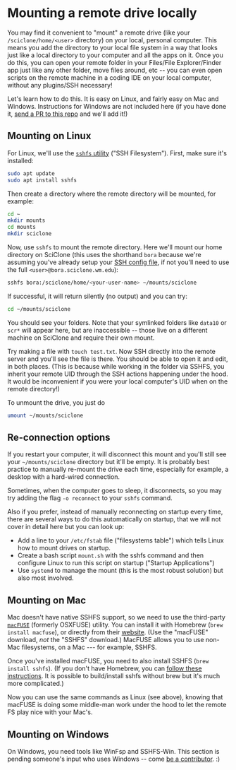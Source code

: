 # Mounting a remote drive locally

You may find it convenient to "mount" a remote drive (like your `/sciclone/home/<user>` directory) on your local, personal computer.  This means you add the directory to your local file system in a way that looks just like a local directory to your computer and all the apps on it.  Once you do this, you can open your remote folder in your Files/File Explorer/Finder app just like any other folder, move files around, etc -- you can even open scripts on the remote machine in a coding IDE on your local computer, without any plugins/SSH necessary!

Let's learn how to do this.  It is easy on Linux, and fairly easy on Mac and Windows.  Instructions for Windows are not included here (if you have done it, [send a PR to this repo](https://github.com/D8A-SCIENCE/hpc-gitbook) and we'll add it!)


## Mounting on Linux

For Linux, we'll use the [`sshfs` utility](https://en.wikipedia.org/wiki/SSHFS) ("SSH Filesystem").  First, make sure it's installed:

```bash
sudo apt update
sudo apt install sshfs
```

Then create a directory where the remote directory will be mounted, for example:

```bash
cd ~
mkdir mounts
cd mounts
mkdir sciclone
```

Now, use `sshfs` to mount the remote directory.  Here we'll mount our home directory on SciClone (this uses the shorthand `bora` because we're assuming you've already setup your [SSH config file](configuring-ssh.md), if not you'll need to use the full `<user>@bora.sciclone.wm.edu`):

```bash
sshfs bora:/sciclone/home/<your-user-name> ~/mounts/sciclone
```

If successful, it will return silently (no output) and you can try:

```bash
cd ~/mounts/sciclone
```

You should see your folders.  Note that your symlinked folders like `data10` or `scr*` will appear here, but are inaccessible -- those live on a different machine on SciClone and require their own mount.

Try making a file with `touch test.txt`.  Now SSH directly into the remote server and you'll see the file is there.  You should be able to open it and edit, in both places.  (This is because while working in the folder via SSHFS, you inherit your remote UID through the SSH actions happening under the hood.  It would be inconvenient if you were your local computer's UID when on the remote directory!)

To unmount the drive, you just do

```bash
umount ~/mounts/sciclone
```

## Re-connection options

If you restart your computer, it will disconnect this mount and you'll still see your `~/mounts/sciclone` directory but it'll be empty.  It is probably best practice to manually re-mount the drive each time, especially for example, a desktop with a hard-wired connection.  

Sometimes, when the computer goes to sleep, it disconnects, so you may try adding the flag `-o reconnect` to your `sshfs` command.

Also if you prefer, instead of manually reconnecting on startup every time, there are several ways to do this automatically on startup, that we will not cover in detail here but you can look up:

- Add a line to your `/etc/fstab` file ("filesystems table") which tells Linux how to mount drives on startup.  
- Create a bash script `mount.sh` with the sshfs command and then configure Linux to run this script on startup ("Startup Applications")
- Use `systemd` to manage the mount (this is the most robust solution) but also most involved.

## Mounting on Mac

Mac doesn't have native SSHFS support, so we need to use the third-party [`macFUSE`](https://macfuse.github.io/) (formerly OSXFUSE) utility.  You can install it with Homebrew (`brew install macfuse`), or directly from their [website](https://macfuse.github.io/).  (Use the "macFUSE" download, *not* the "SSHFS" download.)  MacFUSE allows you to use non-Mac filesystems, on a Mac --- for example, SSHFS.

Once you've installed macFUSE, you need to also install SSHFS (`brew install sshfs`).  (If you don't have Homebrew, you can [follow these instructions](https://brew.sh/).  It is possible to build/install sshfs without brew but it's much more complicated.)

Now you can use the same commands as Linux (see above), knowing that macFUSE is doing some middle-man work under the hood to let the remote FS play nice with your Mac's.

## Mounting on Windows

On Windows, you need tools like WinFsp and SSHFS-Win.  This section is pending someone's input who uses Windows -- come [be a contributor](https://github.com/D8A-SCIENCE/hpc-gitbook).  :)

